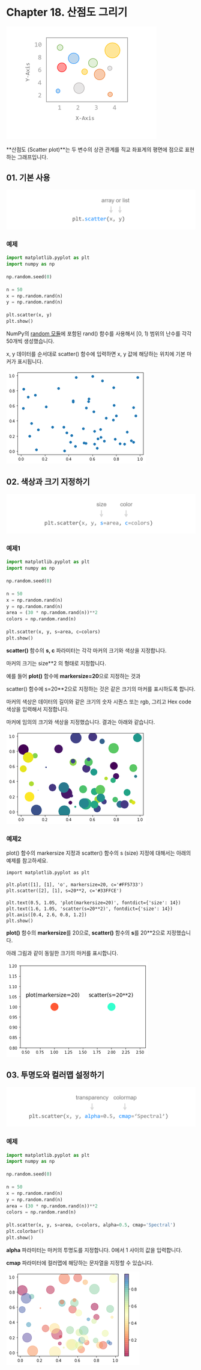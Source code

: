 # Chapter 18. 산점도 그리기

![18-1](image/18/18-1.png)

**산점도 (Scatter plot)**는 두 변수의 상관 관계를 직교 좌표계의 평면에 점으로 표현하는 그래프입니다.



## 01. 기본 사용

![18-2](image/18/18-2.png)

### 예제

```python
import matplotlib.pyplot as plt
import numpy as np

np.random.seed(0)

n = 50
x = np.random.rand(n)
y = np.random.rand(n)

plt.scatter(x, y)
plt.show()
```

NumPy의 [random 모듈](https://codetorial.net/numpy/random.html)에 포함된 rand() 함수를 사용해서 [0, 1) 범위의 난수를 각각 50개씩 생성했습니다.

x, y 데이터를 순서대로 scatter() 함수에 입력하면 x, y 값에 해당하는 위치에 기본 마커가 표시됩니다.

![18-3](image/18/18-3.png)



## 02. 색상과 크기 지정하기

![18-4](image/18/18-4.png)

### 예제1

```python
import matplotlib.pyplot as plt
import numpy as np

np.random.seed(0)

n = 50
x = np.random.rand(n)
y = np.random.rand(n)
area = (30 * np.random.rand(n))**2
colors = np.random.rand(n)

plt.scatter(x, y, s=area, c=colors)
plt.show()
```

**scatter()** 함수의 **s, c** 파라미터는 각각 마커의 크기와 색상을 지정합니다.

마커의 크기는 size**2 의 형태로 지정합니다.

예를 들어 **plot()** 함수에 **markersize=20**으로 지정하는 것과

scatter() 함수에 s=20**2으로 지정하는 것은 같은 크기의 마커를 표시하도록 합니다.

마커의 색상은 데이터의 길이와 같은 크기의 숫자 시퀀스 또는 rgb, 그리고 Hex code 색상을 입력해서 지정합니다.

마커에 임의의 크기와 색상을 지정했습니다. 결과는 아래와 같습니다.

![18-5](image/18/18-5.png)



### 예제2

plot() 함수의 markersize 지정과 scatter() 함수의 s (size) 지정에 대해서는 아래의 예제를 참고하세요.

```
import matplotlib.pyplot as plt

plt.plot([1], [1], 'o', markersize=20, c='#FF5733')
plt.scatter([2], [1], s=20**2, c='#33FFCE')

plt.text(0.5, 1.05, 'plot(markersize=20)', fontdict={'size': 14})
plt.text(1.6, 1.05, 'scatter(s=20**2)', fontdict={'size': 14})
plt.axis([0.4, 2.6, 0.8, 1.2])
plt.show()
```

**plot()** 함수의 **markersize**를 20으로, **scatter()** 함수의 **s**를 20**2으로 지정했습니다.

아래 그림과 같이 동일한 크기의 마커를 표시합니다.

![18-6](image/18/18-6.png)



## 03. 투명도와 컬러맵 설정하기

![18-7](image/18/18-7.png)

### 예제

```python
import matplotlib.pyplot as plt
import numpy as np

np.random.seed(0)

n = 50
x = np.random.rand(n)
y = np.random.rand(n)
area = (30 * np.random.rand(n))**2
colors = np.random.rand(n)

plt.scatter(x, y, s=area, c=colors, alpha=0.5, cmap='Spectral')
plt.colorbar()
plt.show()
```

**alpha** 파라미터는 마커의 투명도를 지정합니다. 0에서 1 사이의 값을 입력합니다.

**cmap** 파라미터에 컬러맵에 해당하는 문자열을 지정할 수 있습니다.

![18-8](image/18/18-8.png)